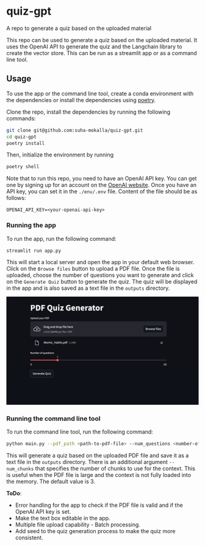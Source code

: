 # quiz-gpt
A repo to generate a quiz based on the uploaded material

This repo can be used to generate a quiz based on the uploaded material. It uses the OpenAI API to generate the quiz and the Langchain library to create the vector store. This can be run as a streamlit app or as a command line tool.

## Usage

To use the app or the command line tool, create a conda environment with the dependencies or install the dependencies using [poetry](https://python-poetry.org/docs/).

Clone the repo, install the dependencies by running the following commands:

```bash
git clone git@github.com:suha-mokalla/quiz-gpt.git
cd quiz-gpt
poetry install
```

Then, initialize the environment by running

```bash
poetry shell
```

Note that to run this repo, you need to have an OpenAI API key. You can get one by signing up for an account on the [OpenAI website](https://platform.openai.com/api-keys). Once you have an API key, you can set it in the `./env/.env` file. Content of the file should be as follows:

```
OPENAI_API_KEY=<your-openai-api-key>
```

### Running the app

To run the app, run the following command:

```bash
streamlit run app.py
```

This will start a local server and open the app in your default web browser. Click on the `Browse files` button to upload a PDF file. Once the file is uploaded, choose the number of questions you want to generate and click on the `Generate Quiz` button to generate the quiz. The quiz will be displayed in the app and is also saved as a text file in the `outputs` directory.

![App screenshot](./static/app_screenshot.png)


### Running the command line tool

To run the command line tool, run the following command:

```bash
python main.py --pdf_path <path-to-pdf-file> --num_questions <number-of-questions>
```

This will generate a quiz based on the uploaded PDF file and save it as a text file in the `outputs` directory. There is an additional argument `--num_chunks` that specifies the number of chunks to use for the context. This is useful when the PDF file is large and the context is not fully loaded into the memory. The default value is 3.

**ToDo**:
- Error handling for the app to check if the PDF file is valid and if the OpenAI API key is set.
- Make the text box editable in the app.
- Multiple file upload capability - Batch processing.
- Add seed to the quiz generation process to make the quiz more consistent.